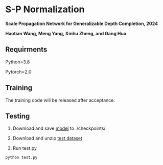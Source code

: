 # S-P Normalization

**Scale Propagation Network for Generalizable Depth Completion, 2024**

**Haotian Wang, Meng Yang, Xinhu Zheng, and Gang Hua**


## Requirments

Python=3.8

Pytorch=2.0 

## Training

The training code will be released after acceptance.

## Testing 

1. Download and save [model](https://drive.google.com/file/d/1NICDWV0dYelaUqdXYQBLiyAyiTxPE_Pj/view?usp=drive_link) to ./checkpoints/

2. Download and unzip [test dataset](https://drive.google.com/file/d/1_KZJ2WZDLtlVS7Ww9XSkQUfwqyvLK1fB/view?usp=drive_link)

3. Run test.py

```python
python test.py
```
